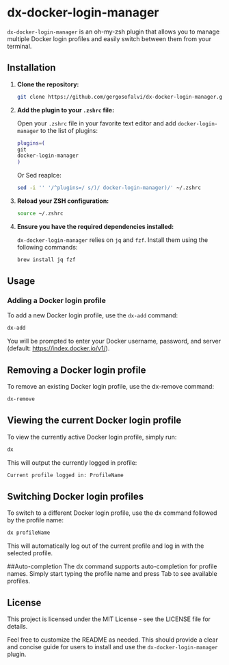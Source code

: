 # dx-docker-login-manager

`dx-docker-login-manager` is an oh-my-zsh plugin that allows you to manage multiple Docker login profiles and easily switch between them from your terminal.

## Installation

1. **Clone the repository:**

    ```sh
    git clone https://github.com/gergosofalvi/dx-docker-login-manager.git ~/.oh-my-zsh/custom/plugins/docker-login-manager
    ```

2. **Add the plugin to your `.zshrc` file:**

    Open your `.zshrc` file in your favorite text editor and add `docker-login-manager` to the list of plugins:

    ```sh
    plugins=(
    git 
    docker-login-manager
    )
    ```

    Or Sed reaplce:

    ```sh
    sed -i '' '/^plugins=/ s/)/ docker-login-manager)/' ~/.zshrc
    ```


3. **Reload your ZSH configuration:**

    ```sh
    source ~/.zshrc
    ```

4. **Ensure you have the required dependencies installed:**

    `dx-docker-login-manager` relies on `jq` and `fzf`. Install them using the following commands:

    ```sh
    brew install jq fzf
    ```

## Usage

### Adding a Docker login profile

To add a new Docker login profile, use the `dx-add` command:

```sh
dx-add
```

You will be prompted to enter your Docker username, password, and server (default: https://index.docker.io/v1/).

## Removing a Docker login profile
To remove an existing Docker login profile, use the dx-remove command:

```sh
dx-remove
```

## Viewing the current Docker login profile
To view the currently active Docker login profile, simply run:

```sh
dx
```
This will output the currently logged in profile:

```sh
Current profile logged in: ProfileName
```
## Switching Docker login profiles
To switch to a different Docker login profile, use the dx command followed by the profile name:

```sh
dx profileName
```
This will automatically log out of the current profile and log in with the selected profile.

##Auto-completion
The dx command supports auto-completion for profile names. Simply start typing the profile name and press Tab to see available profiles.

## License
This project is licensed under the MIT License - see the LICENSE file for details.

Feel free to customize the README as needed. This should provide a clear and concise guide for users to install and use the `dx-docker-login-manager` plugin.





